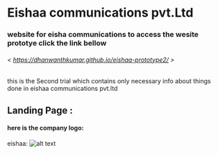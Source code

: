 # Eishaa communications pvt.Ltd

### website for eisha communications to access the wesite prototye click the link bellow
###### < https://dhanwanthkumar.github.io/eishaa-prototype2/ >
<p>this is the Second trial which contains only necessary info about things done in eishaa communications pvt.ltd</p>

## Landing Page :
#### here is the company logo:
eishaa: ![alt text](https://github.com/dhanwanthkumar/eishaa-prototype2/blob/main/images/landing.png "logo - eishaa communications")
